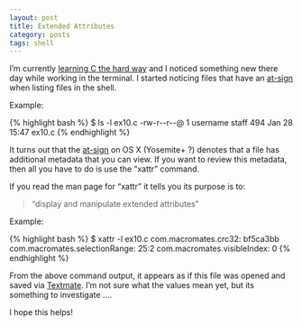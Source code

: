```yaml
---
layout: post
title: Extended Attributes
category: posts
tags: shell
---
```


I’m currently [learning C the hard way] and I noticed something new there day while working in the terminal.  I started noticing files that have an [at-sign] when listing files in the shell.

Example:

{% highlight bash %}
$ ls -l ex10.c
-rw-r--r--@ 1 username  staff  494 Jan 28 15:47 ex10.c
{% endhighlight %}

It turns out that the [at-sign] on OS X (Yosemite+ ?) denotes that a file has additional metadata that you can view. If you want to review this metadata, then all you have to do is use the “xattr” command.

If you read the man page for “xattr” it tells you its purpose is to:

> “display and manipulate extended attributes"

Example:

{% highlight bash %}
$ xattr -l ex10.c
com.macromates.crc32: bf5ca3bb
com.macromates.selectionRange: 25:2
com.macromates.visibleIndex: 0
{% endhighlight %}

From the above command output, it appears as if this file was opened and saved via [Textmate].  I’m not sure what the values mean yet, but its something to investigate ….

I hope this helps!

[learning C the hard way]: http://c.learncodethehardway.org/book/
[at-sign]: http://en.wikipedia.org/wiki/At_sign
[Textmate]: https://github.com/textmate/textmate
